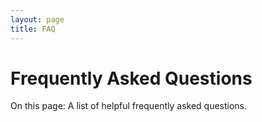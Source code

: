 ```yaml
---
layout: page
title: FAQ
---
```


# Frequently Asked Questions

<p class="lead">On this page: A list of helpful frequently asked questions.</p>